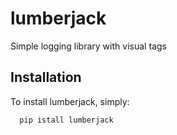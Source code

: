 # lumberjack
Simple logging library with visual tags

## Installation
To install lumberjack, simply:

      pip istall lumberjack
